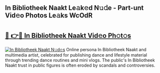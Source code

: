 ## In Bibliotheek Naakt Le𝚊k𝚎d N𝚞𝚍e - Part-unt Vid𝚎o Photos Le𝚊ks WcOdR

# <h2><a href="http://fba66v.evod.top/?m=In+Bibliotheek+Naakt">🔗 👉🔴 In Bibliotheek Naakt Vid𝚎o Ph𝚘t𝚘s</a></h2>

[![In Bibliotheek Naakt N𝚞d𝚎s](https://i.imgur.com/8V9OHl7.gif)](http://fba66v.evod.top/?m=In+Bibliotheek+Naakt)
Online persona In Bibliotheek Naakt and multimedia artist, celebrated for publishing dance and lifestyle material through trending dance routines and mini vlogs. The public's In Bibliotheek Naakt trust in public figures is often eroded by scandals and controversies. 

